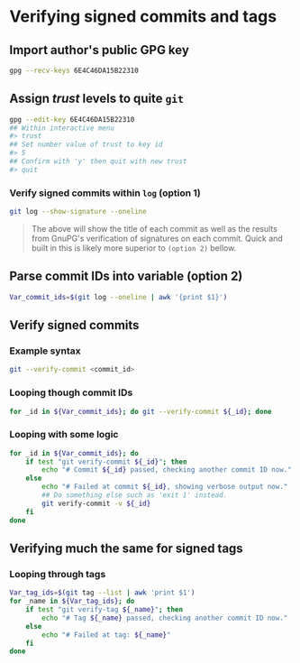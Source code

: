 # Verifying signed commits and tags

## Import author's public GPG key
```bash
gpg --recv-keys 6E4C46DA15B22310
```

## Assign *trust* levels to quite `git`
```bash
gpg --edit-key 6E4C46DA15B22310
## Within interactive menu
#> trust
## Set number value of trust to key id
#> 5
## Confirm with 'y' then quit with new trust
#> quit
```

### Verify signed commits within `log` (option 1)
```bash
git log --show-signature --oneline
```
 > The above will show the title of each commit as well as the results from
 GnuPG's verification of signatures on each commit. Quick and built in this
 is likely more superior to `(option 2)` bellow.

## Parse commit IDs into variable (option 2)
```bash
Var_commit_ids=$(git log --oneline | awk '{print $1}')
```

## Verify signed commits

### Example syntax
```bash
git --verify-commit <commit_id>
```

### Looping though commit IDs
```bash
for _id in ${Var_commit_ids}; do git --verify-commit ${_id}; done
```

### Looping with some logic
```bash
for _id in ${Var_commit_ids}; do
	if test "git verify-commit ${_id}"; then
		echo "# Commit ${_id} passed, checking another commit ID now."
	else
		echo "# Failed at commit ${_id}, showing verbose output now."
		## Do something else such as 'exit 1' instead.
		git verify-commit -v ${_id}
	fi
done
```

## Verifying much the same for signed tags

### Looping through tags
```bash
Var_tag_ids=$(git tag --list | awk 'print $1')
for _name in ${Var_tag_ids}; do
	if test "git verify-tag ${_name}"; then
		echo "# Tag ${_name} passed, checking another commit ID now."
	else
		echo "# Failed at tag: ${_name}"
	fi
done
```
